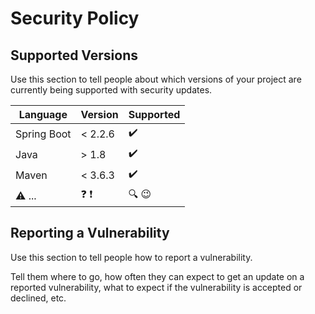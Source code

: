 # Security Policy

## Supported Versions

Use this section to tell people about which versions of your project are
currently being supported with security updates.

| Language| Version | Supported  | 
| ------ | ------  | ------ 
| Spring Boot | < 2.2.6 | :heavy_check_mark: 
| Java |  > 1.8 | :heavy_check_mark: 
| Maven | < 3.6.3 | :heavy_check_mark: 
| :warning: ... | :question: :exclamation: | :mag: :wink: |

## Reporting a Vulnerability

Use this section to tell people how to report a vulnerability.

Tell them where to go, how often they can expect to get an update on a
reported vulnerability, what to expect if the vulnerability is accepted or
declined, etc.
